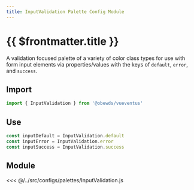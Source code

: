 ```yaml
---
title: InputValidation Palette Config Module
---
```


<script setup>
    import DocsPackageVersion from '../../../src/views/compos/DocsPackageVersion.vue'
</script>





# {{ $frontmatter.title }}

A validation focused palette of a variety of color class types for use with form input elements via properties/values with the keys of `default`, `error`, and `success`.






## Import

```javascript
import { InputValidation } from '@obewds/vueventus'
```






## Use

```javascript
const inputDefault = InputValidation.default
const inputError = InputValidation.error
const inputSuccess = InputValidation.success
```






## Module

<<< @/../src/configs/palettes/InputValidation.js






<DocsPackageVersion/>


